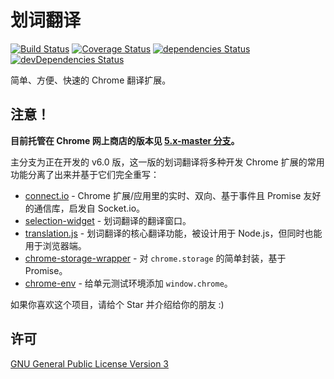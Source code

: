# 划词翻译

[![Build Status](https://img.shields.io/travis/lmk123/crx-selection-translate/master.svg?style=flat-square)](https://travis-ci.org/lmk123/crx-selection-translate)
[![Coverage Status](https://img.shields.io/coveralls/lmk123/crx-selection-translate/master.svg?style=flat-square)](https://coveralls.io/github/lmk123/crx-selection-translate?branch=master)
[![dependencies Status](https://img.shields.io/david/lmk123/crx-selection-translate.svg?style=flat-square)](https://david-dm.org/lmk123/crx-selection-translate)
[![devDependencies Status](https://img.shields.io/david/dev/lmk123/crx-selection-translate.svg?style=flat-square)](https://david-dm.org/lmk123/crx-selection-translate#info=devDependencies)

简单、方便、快速的 Chrome 翻译扩展。

## 注意！

**目前托管在 Chrome 网上商店的版本见 [5.x-master 分支](https://github.com/lmk123/crx-selection-translate/tree/5.x-master)。**

主分支为正在开发的 v6.0 版，这一版的划词翻译将多种开发 Chrome 扩展的常用功能分离了出来并基于它们完全重写：

 + [connect.io](https://github.com/lmk123/connect.io) - Chrome 扩展/应用里的实时、双向、基于事件且 Promise 友好的通信库，启发自 Socket.io。
 + [selection-widget](https://github.com/lmk123/selection-widget) - 划词翻译的翻译窗口。
 + [translation.js](https://github.com/lmk123/translation.js) - 划词翻译的核心翻译功能，被设计用于 Node.js，但同时也能用于浏览器端。
 + [chrome-storage-wrapper](https://github.com/lmk123/chrome-storage-wrapper) - 对 `chrome.storage` 的简单封装，基于 Promise。
 + [chrome-env](https://github.com/lmk123/chrome-env) - 给单元测试环境添加 `window.chrome`。

如果你喜欢这个项目，请给个 Star 并介绍给你的朋友 :)

## 许可

[GNU General Public License Version 3](https://www.gnu.org/licenses/gpl.html)
